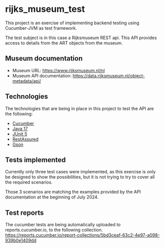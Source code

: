 # rijks_museum_test

This project is an exercise of implementing backend testing using Cucumber-JVM as test framework.

The test subject is in this case a Rijksmuseum REST api. This API provides access to details from the ART objects from the museum.

## Museum documentation

* Museum URL: <https://www.rijksmuseum.nl/nl>
* Museum API documentation: <https://data.rijksmuseum.nl/object-metadata/api/>

## Technologies

The technologies that are being in place in this project to test the API are the following:

* [Cucumber](https://cucumber.io/)
* [Java 17](https://www.oracle.com/java/technologies/javase/17-relnote-issues.html)
* [JUnit 5](https://junit.org/junit5/)
* [RestAssured](https://rest-assured.io/)
* [Gson](https://github.com/google/gson)

## Tests implemented

Currently only three test cases were implemented, as this exercise is only be designed to show the possibilities, but it is not trying to try to cover all the required scenarios.

Those 3 scenarios are matching the examples provided by the API documentation at the beginning of July 2024.

## Test reports

The cucumber tests are being automatically uploaded to reports.cucumber.io, to the following collection.
https://reports.cucumber.io/report-collections/5bd3ceaf-63c2-4e97-a098-939b0e1409dd
